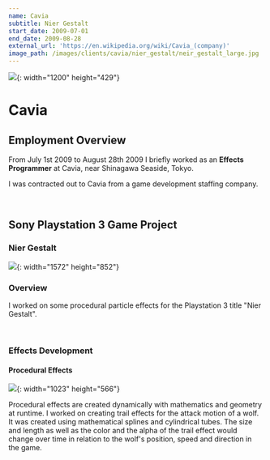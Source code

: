 ```yaml
---
name: Cavia
subtitle: Nier Gestalt
start_date: 2009-07-01
end_date: 2009-08-28
external_url: 'https://en.wikipedia.org/wiki/Cavia_(company)'
image_path: /images/clients/cavia/nier_gestalt/neir_gestalt_large.jpg
---
```


![](portfolio/images/clients/cavia/cavia_logo.png){: width="1200" height="429"}

# Cavia

## Employment Overview

From July 1st 2009 to August 28th 2009 I briefly worked as an **Effects Programmer** at Cavia, near Shinagawa Seaside, Tokyo.

I was contracted out to Cavia from a game development staffing company.

&nbsp;

## Sony Playstation 3 Game Project

### Nier Gestalt

![](portfolio/images/clients/cavia/nier_gestalt/nier_gestalt_wide.jpg){: width="1572" height="852"}

### Overview

I worked on some procedural particle effects for the Playstation 3 title "Nier Gestalt".

&nbsp;

### Effects Development

#### Procedural Effects

![](portfolio/images/clients/cavia/nier_gestalt/nier_gestalt_wolf_attack_effect.png){: width="1023" height="566"}

Procedural effects are created dynamically with mathematics and geometry at runtime. I worked on creating trail effects for the attack motion of a wolf. It was created using mathematical splines and cylindrical tubes. The size and length as well as the color and the alpha of the trail effect would change over time in relation to the wolf's position, speed and direction in the game.

&nbsp;

&nbsp;

&nbsp;

&nbsp;